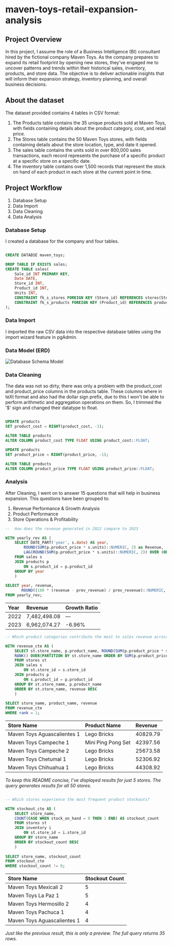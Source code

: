 # maven-toys-retail-expansion-analysis

## Project Overview
In this project, I assume the role of a Business Intelligence (BI) consultant hired by the fictional company Maven Toys. As the company prepares to expand its retail footprint by opening new stores, they’ve engaged me to uncover patterns and trends within their historical sales, inventory, products, and store data. The objective is to deliver actionable insights that will inform their expansion strategy, inventory planning, and overall business decisions.

## About the dataset

The dataset provided contains 4 tables in CSV format:

1. The Products table contains the 35 unique products sold at Maven Toys,  with fields containing details about the product category, cost, and retail price.
2. The Stores table contains the 50 Maven Toys stores, with fields containing details about the store location, type, and date it opened.
3. The sales table contains the units sold in over 800,000 sales transactions, each record represents the purchase of a specific product at a specific store on a specific date.
4. The inventory table contains over 1,500 records that represent the stock on hand of each product in each store at the current point in time.

## Project Workflow
1. Database Setup
2. Data Import
3. Data Cleaning
4. Data Analysis

### Database Setup
I created a database for the company and four tables.

``` sql

CREATE DATABSE maven_toys;

```

``` sql
DROP TABLE IF EXISTS sales;
CREATE TABLE sales(
	Sale_id INT PRIMARY KEY,
	Date DATE,
	Store_id INT,
	Product_id INT,
	Units INT,
	CONSTRAINT fk_s_stores FOREIGN KEY (Store_id) REFERENCES stores(Store_id),
	CONSTRAINT fk_s_products FOREIGN KEY (Product_id) REFERENCES products(Product_id)
);
```

### Data Import

I imported the raw CSV data into the respective database tables using the import wizard feature in pgAdmin.

### Data Model (ERD)

![Database Schema Model](https://github.com/user-attachments/assets/fea320c8-08bf-4639-bbbc-54b6e53b9c39)

### Data Cleaning

The data was not so dirty, there was only a problem with the product_cost and product_price columns in the products table. These columns where in teXt format and also had the dollar sign prefix, due to this I won't be able to perform arithmetic and aggregation operations on them. So, I trimmed the '$' sign and changed their datatype to float.

``` sql

UPDATE products
SET product_cost = RIGHT(product_cost, -1);

ALTER TABLE products
ALTER COLUMN product_cost TYPE FLOAT USING product_cost::FLOAT;

UPDATE products
SET product_price = RIGHT(product_price, -1);

ALTER TABLE products
ALTER COLUMN product_price TYPE FLOAT USING product_price::FLOAT;

```
### Analysis
After Cleaning, I went on to answer 15 questions that will help in business expansion. This questions have been grouped to:

1. Revenue Performance & Growth Analysis
2. Product Performance
3. Store Operations & Profitability

``` sql
--  How does the revenue generated in 2022 compare to 2023

WITH yearly_rev AS (
	SELECT DATE_PART('year', s.date) AS year,
		ROUND(SUM(p.product_price * s.units)::NUMERIC, 2) as Revenue,
		LAG(ROUND(SUM(p.product_price * s.units)::NUMERIC, 2)) OVER (ORDER BY DATE_PART('year', s.date)) AS prev_revenue
	FROM sales s
	JOIN products p
		ON s.product_id = p.product_id
	GROUP BY year
	)
	
SELECT year, revenue,
       ROUND((100 * (revenue - prev_revenue) / prev_revenue)::NUMERIC, 2) AS growth_ratio
FROM yearly_rev;
```

| Year | Revenue      | Growth Ratio |
|:------|:------------|:-------------|
| 2022 | 7,482,498.08 | —            |
| 2023 | 6,962,074.27 | -6.96%       |

```sql
-- Which product categories contribute the most to sales revenue across different stores?  

WITH revenue_cte AS (
	SELECT st.store_name, p.product_name, ROUND(SUM(p.product_price * s.units)::NUMERIC, 2) AS revenue, 
	RANK() OVER(PARTITION BY st.store_name ORDER BY SUM(p.product_price * s.units) DESC) AS rank
	FROM stores st
	JOIN sales s
		ON st.store_id = s.store_id
	JOIN products p
		ON s.product_id = p.product_id
	GROUP BY st.store_name, p.product_name
	ORDER BY st.store_name, revenue DESC
	)
	
SELECT store_name, product_name, revenue
FROM revenue_cte
WHERE rank = 1;
```

| Store Name                  | Product Name      | Revenue   |
|:----------------------------|:------------------|:----------|
| Maven Toys Aguascalientes 1 | Lego Bricks       | 40829.79  |
| Maven Toys Campeche 1       | Mini Ping Pong Set| 42397.56  |
| Maven Toys Campeche 2       | Lego Bricks       | 25673.58  |
| Maven Toys Chetumal 1       | Lego Bricks       | 52306.92  |
| Maven Toys Chihuahua 1      | Lego Bricks       | 44308.92  |

*To keep this README concise, I’ve displayed results for just 5 stores. The query generates results for all 50 stores.*

```sql

-- Which stores experience the most frequent product stockouts? 

WITH stockout_cte AS (
	SELECT store_name, 
	COUNT(CASE WHEN stock_on_hand = 0 THEN 1 END) AS stockout_count
	FROM stores st
	JOIN inventory i
		ON st.store_id = i.store_id
	GROUP BY store_name
	ORDER BY stockout_count DESC
	)
	
SELECT store_name, stockout_count
FROM stockout_cte
WHERE stockout_count != 0;
```

| Store Name                 | Stockout Count |
|:---------------------------|:---------------|
| Maven Toys Mexicali 2      | 5              |
| Maven Toys La Paz 1        | 5              |
| Maven Toys Hermosillo 2    | 4              |
| Maven Toys Pachuca 1       | 4              |
| Maven Toys Aguascalientes 1| 4              | 

*Just like the previous result, this is only a preview. The full query returns 35 rows.*

 
